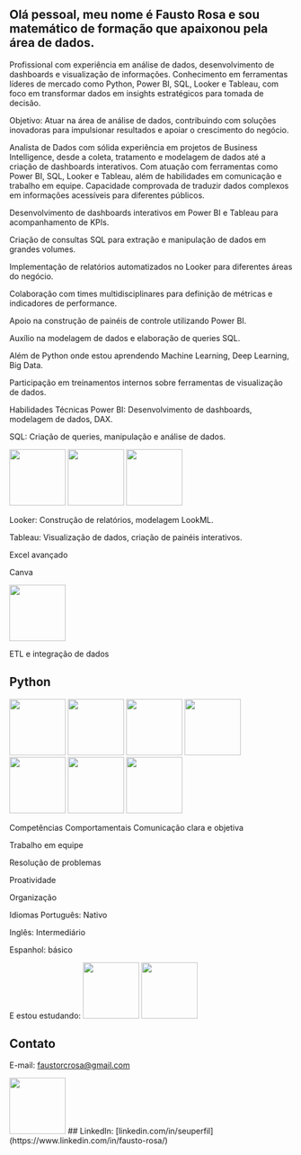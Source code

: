 ## Olá pessoal, meu nome é Fausto Rosa e sou matemático de formação que apaixonou pela área de dados.

Profissional com experiência em análise de dados, desenvolvimento de dashboards e visualização de informações. Conhecimento em ferramentas líderes de mercado como Python, Power BI, SQL, Looker e Tableau, com foco em transformar dados em insights estratégicos para tomada de decisão.

Objetivo: Atuar na área de análise de dados, contribuindo com soluções inovadoras para impulsionar resultados e apoiar o crescimento do negócio.

Analista de Dados com sólida experiência em projetos de Business Intelligence, desde a coleta, tratamento e modelagem de dados até a criação de dashboards interativos. Com atuação com ferramentas como Power BI, SQL, Looker e Tableau, além de habilidades em comunicação e trabalho em equipe. Capacidade comprovada de traduzir dados complexos em informações acessíveis para diferentes públicos.

Desenvolvimento de dashboards interativos em Power BI e Tableau para acompanhamento de KPIs.

Criação de consultas SQL para extração e manipulação de dados em grandes volumes.

Implementação de relatórios automatizados no Looker para diferentes áreas do negócio.

Colaboração com times multidisciplinares para definição de métricas e indicadores de performance.

Apoio na construção de painéis de controle utilizando Power BI.

Auxílio na modelagem de dados e elaboração de queries SQL.

Além de Python onde estou aprendendo Machine Learning, Deep Learning, Big Data.

Participação em treinamentos internos sobre ferramentas de visualização de dados.
          

Habilidades Técnicas
Power BI: Desenvolvimento de dashboards, modelagem de dados, DAX.

SQL: Criação de queries, manipulação e análise de dados.

<img src="https://cdn.jsdelivr.net/gh/devicons/devicon@latest/icons/sqldeveloper/sqldeveloper-original.svg" width="100" height="100" />
<img src="https://cdn.jsdelivr.net/gh/devicons/devicon@latest/icons/sqlite/sqlite-original.svg" width="100" height="100"  />
<img src="https://cdn.jsdelivr.net/gh/devicons/devicon@latest/icons/azuresqldatabase/azuresqldatabase-original.svg" width="100" height="100"  />
          
          
          

Looker: Construção de relatórios, modelagem LookML.

Tableau: Visualização de dados, criação de painéis interativos.

Excel avançado

Canva 

<img src="https://cdn.jsdelivr.net/gh/devicons/devicon@latest/icons/canva/canva-original.svg" width="100" height="100"/>
          
          
ETL e integração de dados

## Python

<img src="https://cdn.jsdelivr.net/gh/devicons/devicon@latest/icons/pandas/pandas-original.svg" width="100" height="100" />
<img src="https://cdn.jsdelivr.net/gh/devicons/devicon@latest/icons/python/python-original.svg" width="100" height="100" />
<img src="https://cdn.jsdelivr.net/gh/devicons/devicon@latest/icons/matplotlib/matplotlib-original.svg" width="100" height="100" />
<img src="https://cdn.jsdelivr.net/gh/devicons/devicon@latest/icons/numpy/numpy-original-wordmark.svg" width="100" height="100" />
<img src="https://cdn.jsdelivr.net/gh/devicons/devicon@latest/icons/plotly/plotly-original.svg" width="100" height="100" />
<img src="https://cdn.jsdelivr.net/gh/devicons/devicon@latest/icons/stackoverflow/stackoverflow-original.svg" width="100" height="100" />
          
          
          
          
          

<img src="https://cdn.jsdelivr.net/gh/devicons/devicon@latest/icons/github/github-original.svg" width="100" height="100"/>

                   
Competências Comportamentais
Comunicação clara e objetiva

Trabalho em equipe

Resolução de problemas

Proatividade

Organização

Idiomas
Português: Nativo

Inglês: Intermediário

Espanhol: básico

E estou estudando:
<img src="https://cdn.jsdelivr.net/gh/devicons/devicon@latest/icons/googlecloud/googlecloud-original.svg" width="100" height="100" />
<img src="https://cdn.jsdelivr.net/gh/devicons/devicon@latest/icons/google/google-original.svg" width="100" height="100"/>
                    
## Contato
E-mail: faustorcrosa@gmail.com

<img src="https://cdn.jsdelivr.net/gh/devicons/devicon@latest/icons/linkedin/linkedin-original-wordmark.svg" width="100" height="100"/>
## LinkedIn: [linkedin.com/in/seuperfil](https://www.linkedin.com/in/fausto-rosa/)

          
          
